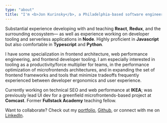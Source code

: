 ```yaml
---
type: "about"
title: "I'm <b>Jon Kurinsky</b>, a Philadelphia-based software engineer."
---
```


<p>Substantial experience developing with and teaching <b>React</b>, <b>Redux</b>, and the surrounding ecosystem— as well as experience working on developer tooling and serverless applications in <b>Node</b>. Highly proficient in <b>Javascript</b> but also comfortable in <b>Typescript</b> and <b>Python</b>.</p>

<p>I have some specialization in frontend architecture, web performance engineering, and frontend developer tooling. I am especially interested in tooling as a productivity/force multiplier for teams, in the performance optimization of microfrontends architectures, and in expanding the set of frontend frameworks and tools that minimize tradeoffs frequently experienced between developer ergonomics and user experience.</p>

<p>Currently working on technical SEO and web performance at <b>IKEA</b>; was previously lead UI dev for a greenfield microfrontends-based project at <b>Comcast</b>. Former <b>Fullstack Academy</b> teaching fellow.</p>

<p>Want to collaborate? Check out my <a href="/projects/">portfolio</a>, <a href="https://github.com/krnsk0">Github</a>, or connect with me on <a href="https://www.linkedin.com/in/krnsk0/">LinkedIn</a>.</p>
